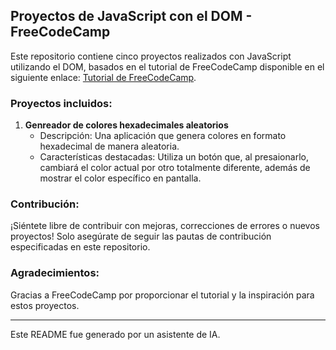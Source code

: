 ## Proyectos de JavaScript con el DOM - FreeCodeCamp

Este repositorio contiene cinco proyectos realizados con JavaScript utilizando el DOM, basados en el tutorial de FreeCodeCamp disponible en el siguiente enlace: [Tutorial de FreeCodeCamp](https://www.youtube.com/watch?v=koiPxFFiqJ4&t=10001s).

### Proyectos incluidos:

1. **Genreador de colores hexadecimales aleatorios**
   - Descripción: Una aplicación que genera colores en formato hexadecimal de manera aleatoria.
   - Características destacadas: Utiliza un botón que, al presaionarlo, cambiará el color actual por otro totalmente diferente, además de mostrar el color específico en pantalla.

### Contribución:

¡Siéntete libre de contribuir con mejoras, correcciones de errores o nuevos proyectos! Solo asegúrate de seguir las pautas de contribución especificadas en este repositorio.

### Agradecimientos:

Gracias a FreeCodeCamp por proporcionar el tutorial y la inspiración para estos proyectos.

---

Este README fue generado por un asistente de IA.
